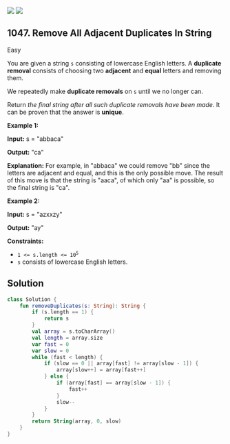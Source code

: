 [![](https://img.shields.io/github/stars/javadev/LeetCode-in-Kotlin?label=Stars&style=flat-square)](https://github.com/javadev/LeetCode-in-Kotlin)
[![](https://img.shields.io/github/forks/javadev/LeetCode-in-Kotlin?label=Fork%20me%20on%20GitHub%20&style=flat-square)](https://github.com/javadev/LeetCode-in-Kotlin/fork)

## 1047\. Remove All Adjacent Duplicates In String

Easy

You are given a string `s` consisting of lowercase English letters. A **duplicate removal** consists of choosing two **adjacent** and **equal** letters and removing them.

We repeatedly make **duplicate removals** on `s` until we no longer can.

Return _the final string after all such duplicate removals have been made_. It can be proven that the answer is **unique**.

**Example 1:**

**Input:** s = "abbaca"

**Output:** "ca"

**Explanation:** For example, in "abbaca" we could remove "bb" since the letters are adjacent and equal, and this is the only possible move. The result of this move is that the string is "aaca", of which only "aa" is possible, so the final string is "ca".

**Example 2:**

**Input:** s = "azxxzy"

**Output:** "ay"

**Constraints:**

*   <code>1 <= s.length <= 10<sup>5</sup></code>
*   `s` consists of lowercase English letters.

## Solution

```kotlin
class Solution {
    fun removeDuplicates(s: String): String {
        if (s.length == 1) {
            return s
        }
        val array = s.toCharArray()
        val length = array.size
        var fast = 0
        var slow = 0
        while (fast < length) {
            if (slow == 0 || array[fast] != array[slow - 1]) {
                array[slow++] = array[fast++]
            } else {
                if (array[fast] == array[slow - 1]) {
                    fast++
                }
                slow--
            }
        }
        return String(array, 0, slow)
    }
}
```